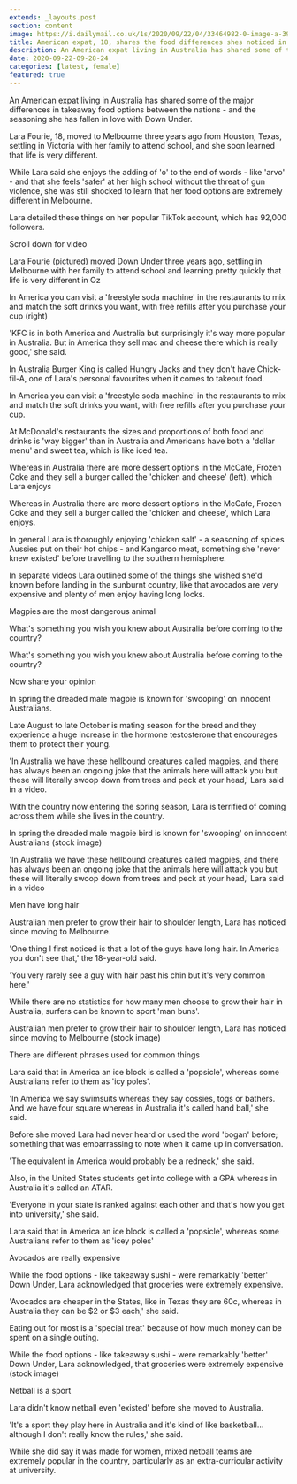 ```yaml
---
extends: _layouts.post
section: content
image: https://i.dailymail.co.uk/1s/2020/09/22/04/33464982-0-image-a-39_1600746926612.jpg 
title: American expat, 18, shares the food differences shes noticed in Australia 
description: An American expat living in Australia has shared some of the major differences in takeaway food options between the nations - and the seasoning she has fallen in love with Down Under. 
date: 2020-09-22-09-28-24 
categories: [latest, female] 
featured: true 
--- 
```

An American expat living in Australia has shared some of the major differences in takeaway food options between the nations - and the seasoning she has fallen in love with Down Under. 

Lara Fourie, 18, moved to Melbourne three years ago from Houston, Texas, settling in Victoria with her family to attend school, and she soon learned that life is very different.

While Lara said she enjoys the adding of 'o' to the end of words - like 'arvo' - and that she feels 'safer' at her high school without the threat of gun violence, she was still shocked to learn that her food options are extremely different in Melbourne.

Lara detailed these things on her popular TikTok account, which has 92,000 followers. 

Scroll down for video 

Lara Fourie (pictured) moved Down Under three years ago, settling in Melbourne with her family to attend school and learning pretty quickly that life is very different in Oz

In America you can visit a 'freestyle soda machine' in the restaurants to mix and match the soft drinks you want, with free refills after you purchase your cup (right)

'KFC is in both America and Australia but surprisingly it's way more popular in Australia. But in America they sell mac and cheese there which is really good,' she said.

In Australia Burger King is called Hungry Jacks and they don't have Chick-fil-A, one of Lara's personal favourites when it comes to takeout food.

In America you can visit a 'freestyle soda machine' in the restaurants to mix and match the soft drinks you want, with free refills after you purchase your cup.

At McDonald's restaurants the sizes and proportions of both food and drinks is 'way bigger' than in Australia and Americans have both a 'dollar menu' and sweet tea, which is like iced tea.

Whereas in Australia there are more dessert options in the McCafe, Frozen Coke and they sell a burger called the 'chicken and cheese' (left), which Lara enjoys

Whereas in Australia there are more dessert options in the McCafe, Frozen Coke and they sell a burger called the 'chicken and cheese', which Lara enjoys.

In general Lara is thoroughly enjoying 'chicken salt' - a seasoning of spices Aussies put on their hot chips - and Kangaroo meat, something she 'never knew existed' before travelling to the southern hemisphere. 

In separate videos Lara outlined some of the things she wished she'd known before landing in the sunburnt country, like that avocados are very expensive and plenty of men enjoy having long locks.  

Magpies are the most dangerous animal

 What's something you wish you knew about Australia before coming to the country? 

 What's something you wish you knew about Australia before coming to the country? 

Now share your opinion

In spring the dreaded male magpie is known for 'swooping' on innocent Australians.

Late August to late October is mating season for the breed and they experience a huge increase in the hormone testosterone that encourages them to protect their young.  

'In Australia we have these hellbound creatures called magpies, and there has always been an ongoing joke that the animals here will attack you but these will literally swoop down from trees and peck at your head,' Lara said in a video.

With the country now entering the spring season, Lara is terrified of coming across them while she lives in the country.

In spring the dreaded male magpie bird is known for 'swooping' on innocent Australians (stock image)

'In Australia we have these hellbound creatures called magpies, and there has always been an ongoing joke that the animals here will attack you but these will literally swoop down from trees and peck at your head,' Lara said in a video

Men have long hair

Australian men prefer to grow their hair to shoulder length, Lara has noticed since moving to Melbourne.

'One thing I first noticed is that a lot of the guys have long hair. In America you don't see that,' the 18-year-old said.

'You very rarely see a guy with hair past his chin but it's very common here.' 

While there are no statistics for how many men choose to grow their hair in Australia, surfers can be known to sport 'man buns'.

Australian men prefer to grow their hair to shoulder length, Lara has noticed since moving to Melbourne (stock image)

There are different phrases used for common things

Lara said that in America an ice block is called a 'popsicle', whereas some Australians refer to them as 'icy poles'.  

'In America we say swimsuits whereas they say cossies, togs or bathers. And we have four square whereas in Australia it's called hand ball,' she said.

Before she moved Lara had never heard or used the word 'bogan' before; something that was embarrassing to note when it came up in conversation.

'The equivalent in America would probably be a redneck,' she said.

Also, in the United States students get into college with a GPA whereas in Australia it's called an ATAR. 

'Everyone in your state is ranked against each other and that's how you get into university,' she said.

Lara said that in America an ice block is called a 'popsicle', whereas some Australians refer to them as 'icey poles'

Avocados are really expensive

While the food options - like takeaway sushi - were remarkably 'better' Down Under, Lara acknowledged that groceries were extremely expensive.

'Avocados are cheaper in the States, like in Texas they are 60c, whereas in Australia they can be $2 or $3 each,' she said. 

Eating out for most is a 'special treat' because of how much money can be spent on a single outing. 

While the food options - like takeaway sushi - were remarkably 'better' Down Under, Lara acknowledged, that groceries were extremely expensive (stock image)

Netball is a sport       

Lara didn't know netball even 'existed' before she moved to Australia. 

'It's a sport they play here in Australia and it's kind of like basketball... although I don't really know the rules,' she said.

While she did say it was made for women, mixed netball teams are extremely popular in the country, particularly as an extra-curricular activity at university.  

